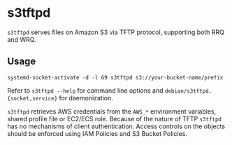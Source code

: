 # s3tftpd

`s3tftpd` serves files on Amazon S3 via TFTP protocol, supporting both RRQ and WRQ.

## Usage

```
systemd-socket-activate -d -l 69 s3tftpd s3://your-bucket-name/prefix
```

Refer to `s3tftpd --help` for command line options and `debian/s3tftpd.{socket,service}` for daemonization.

`s3tftpd` retrieves AWS credentials from the `AWS_*` environment variables, shared profile file or EC2/ECS role.
Because of the nature of TFTP `s3tftpd` has no mechanisms of client authentication. Access controls on the objects should be enforced using IAM Policies and S3 Bucket Policies.
